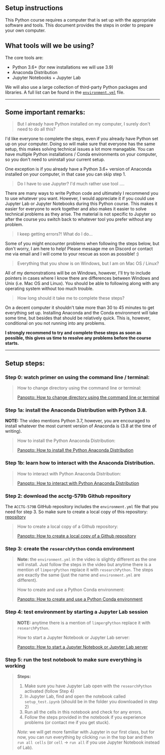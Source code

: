 ## Setup instructions

This Python course requires a computer that is set up with the appropriate software and tools. This document provides the steps in order to prepare your own computer. 

## What tools will we be using?

The core tools are:

* Python 3.6+ (for new installations we will use 3.9) 
* Anaconda Distribution
* Jupyter Notebooks + Jupyter Lab

We will also use a large collection of third-party Python packages and libraries. A full list can be found in the [`environment.yml`](https://github.com/TiesdeKok/acctg-579b/blob/master/environment.yml) file. 

---

## Some important remarks:

> But I already have Python installed on my computer, I surely don't need to do all this?

I'd like everyone to complete the steps, even if you already have Python set up on your computer. Doing so will make sure that everyone has the same setup, this makes solving technical issues a lot more managable. You can have multiple Python installations / Conda environments on your computer, so you don't need to uninstall your current setup. 

One exception is if you already have a Python 3.6+ version of Anaconda installed on your computer, in that case you can skip step 1. 

> Do I have to use Jupyter? I'd much rather use tool .... 

There are many ways to write Python code and ultimately I recommend you to use whatever you want. However, I would appreciate it if you could use Jupyter Lab or Jupyter Notebooks during this Python course. This makes it easier for everyone to work together and also makes it easier to solve technical problems as they arise. The material is not specific to Jupyter so after the course you switch back to whatever tool you prefer without any problem. 

> I keep getting errors?! What do I do... 

Some of you might encounter problems when following the steps below, but don't worry, I am here to help! Please message me on Discord or contact me via email and I will come to your rescue as soon as possible! :) 

> Everything that you show is on Windows, but I am on Mac OS / Linux? 

All of my demonstrations will be on Windows, however, I'll try to include pointers in cases where I know there are differences between Windows and Unix (i.e. Mac OS and Linux). You should be able to following along with any operating system without too much trouble. 

> How long should it take me to complete these steps?

On a decent computer it shouldn't take more than 30 to 45 minutes to get everything set up. Installing Anaconda and the Conda environment will take some time, but besides that should be relatively quick. This is, however, conditional on you not running into any problems. 

**I strongly recommend to try and complete these steps as soon as possible, this gives us time to resolve any problems before the course starts.**  

---

## Setup steps:

###  **Step 0:** watch primer on using the command line / terminal: 

> How to change directory using the command line or terminal:  
> 
> [Panopto: How to change directory using the command line or terminal](https://uw.hosted.panopto.com/Panopto/Pages/Viewer.aspx?id=9d8e0760-391c-4ef3-9310-ac2a01269af0)

###  **Step 1a:** install the Anaconda Distribution with Python 3.8.

**NOTE:** The video mentions Python 3.7, however, you are encouraged to install whatever the most current version of Anaconda is (3.8 at the time of writing).

> How to install the Python Anaconda Distribution:  
> 
> [Panopto: How to install the Python Anaconda Distribution](https://uw.hosted.panopto.com/Panopto/Pages/Viewer.aspx?id=0febfea1-3d60-4345-93d0-ac2a0129cc28)

###  **Step 1b:** learn how to interact with the Anaconda Distribution.

> How to interact with Python Anaconda Distribution:  
> 
> [Panopto: How to interact with Python Anaconda Distribution](https://uw.hosted.panopto.com/Panopto/Pages/Viewer.aspx?id=4fe48220-4381-4aca-ba55-ac2a012b29ac)

###  **Step 2:** download the acctg-579b Github repository

The `ACCTG-579B` GitHub repository includes the `environment.yml` file that you need for step 3. So make sure to create a local copy of this repository: [repository](https://github.com/TiesdeKok/acctg-579B)  

> How to create a local copy of a Github repository:  
> 
> [Panopto: How to create a local copy of a Github repository](https://uw.hosted.panopto.com/Panopto/Pages/Viewer.aspx?id=650dd080-751e-44f2-9b6b-ac2a0128101d)

###  **Step 3:** create the `researchPython` conda environment

> **Note:** the `environment.yml` in the video is slightly different as the one will install. Just follow the steps in the video but anytime there is a mention of `limpergPython` replace it with `researchPython`. The steps are exactly the same (just the name and `environment.yml` are different). 
> 
> How to create and use a Python Conda environment:  
> 
> [Panopto: How to create and use a Python Conda environment](https://uw.hosted.panopto.com/Panopto/Pages/Viewer.aspx?id=a0f0c45e-e667-4ba5-99cb-ac2a01269b29)

### **Step 4:** test environment by starting a Jupyter Lab session

> **NOTE:** anytime there is a mention of `limpergPython` replace it with `researchPython`.
> 
> How to start a Jupyter Notebook or Jupyter Lab server:  
> 
> [Panopto: How to start a Jupyter Notebook or Jupyter Lab server](https://uw.hosted.panopto.com/Panopto/Pages/Viewer.aspx?id=b226f64a-3d90-449f-a410-ac2a01269b69)

### **Step 5:** run the test notebook to make sure everything is working

> **Steps:**
>
> 1. Make sure you have Jupyter Lab open with the `researchPython` activated (follow Step 4)  
> 2. In Jupyter Lab, find and open the notebook called `setup_test.ipynb` (should be in the folder you downloaded in step 2)  
> 3. Run all the cells in this notebook and check for any errors.  
> 4. Follow the steps provided in the notebook if you experience problems (or contact me if you get stuck).  
>
> _Note:_ we will get more familiar with Jupyter in our first class, but for now, you can run everything by clicking `run` in the top bar and then `run all cells` (or `cell` -> `run all` if you use Jupyter Notebook instead of Lab). 